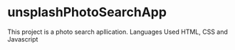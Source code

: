 # unsplashPhotoSearchApp
This project is a photo search apllication. Languages Used HTML, CSS and Javascript 

